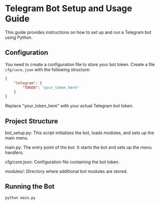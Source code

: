 # Telegram Bot Setup and Usage Guide

This guide provides instructions on how to set up and run a Telegram bot using Python.

## Configuration

You need to create a configuration file to store your bot token. Create a file `cfg/core.json` with the following structure:

```json
{
    "telegram": {
        "TOKEN": "your_token_here"
    }
}
````
Replace "your_token_here" with your actual Telegram bot token.

## Project Structure
bot_setup.py: This script initializes the bot, loads modules, and sets up the main menu.

main.py: The entry point of the bot. It starts the bot and sets up the menu handlers.

cfg/core.json: Configuration file containing the bot token.

modules/: Directory where additional bot modules are stored.


## Running the Bot
```
python main.py

```
